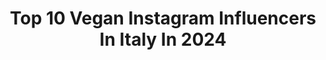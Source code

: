 ---
title: Top 10 Vegan Instagram Influencers In Italy In 2024
description: >-
  Find top vegan Instagram influencers in Italy in 2024. Most popular hashtags: #veganfood #vegan #ricettevegane #veganrecipes.
platform: Instagram
hits: 440
text_top: Discover the most popular Instagram profiles on inBeat.
text_bottom: Our database holds 440 Instagram influencers like this in Italy for you to collaborate.
profiles:
  - username: "denisa.vysnovska"
    fullname: >-
      Denisa "DeDe" Vysnovska
    bio: >-
      Smiech LIEČI ❤️ •Slovakia •Forbes 🇸🇰 TOP influenceri 2022 & 2023 •zábava/móda/cestovanie/vegan/eko TikTok: denisa.vysnovska Youtube: Denisa Vyšňovská
    location: "Italy"
    followers: 170312
    engagement: 602
    commentsToLikes: 0.013328
    id: ck0vx5nj5x9ez0i190yzhewqk
    verified: true
    hashtags: "#zilina, #bratislava, #memeczsk, #instasvk"
  - username: "ginni_fit"
    fullname: >-
      Melissa • Cucina sana & Fitness
    bio: >-
      🧁 Le ricette sane ma golose che stavi cercando 🌱 Anche vegan•senza glutine•low fodmap 👶🏻 La fit-mom della palestra accanto 👩‍💻 Content creator
    location: "Italy"
    followers: 45890
    engagement: 485
    commentsToLikes: 0.083654
    id: ckaorbe7pmjik0i78uqzdyuu0
    verified: false
    hashtags: "#videoricetta, #ricetteproteiche, #ricettevegane, #fitnessmotivation"
  - username: "e_veganfit"
    fullname: >-
      
    bio: >-
      ⭐️WNBF PROBikini 🥇Bikini World Champion 🌱🌏Vegan 💯Natural Athlete Il nostro programma di allenamento: V-AthletePROGRAM 🔻@v_athlete_official
    location: "Italy"
    followers: 15840
    engagement: 481
    commentsToLikes: 0.041254
    id: ck55nqzd66sog0i11eyq9nnuj
    verified: false
    hashtags: ""
  - username: "benve.nuti"
    fullname: >-
      Lorenzo Nuti
    bio: >-
      Milanese, vegano e aspirante ingegnere @polimi lorenzo@gammarey.it
    location: "Italy"
    followers: 28040
    engagement: 1686
    commentsToLikes: 0.011810
    id: ck9wfyr3qr43d0j78i5r2sibl
    verified: false
    hashtags: "#pride, #mfw"
  - username: "world.of.lina"
    fullname: >-
      Alina Schweiger
    bio: >-
      Professional Travel Blogger & Vegan Food Lover 🔜🇬🇷🇦🇱 📖 seen in @originmagazine & @voyagelamag Blog ⬇️
    location: "Italy"
    followers: 7029
    engagement: 583
    commentsToLikes: 0.197259
    id: ck0w2w701qguk0i196l77s0wx
    verified: false
    hashtags: "#italyiloveyou, #travelinbetween, #veniceitaly, #visitgreece"
  - username: "max_veganfit"
    fullname: >-
      Massimo Brunaccioni
    bio: >-
      🥇Campione 🌎 natural bodybuilding WNBF PRO 🌱Vegan da 12 anni 💪🏼Fitness & nutrition coach @myproteinit Su @v_athlete_official parlo di allenamento
    location: "Italy"
    followers: 74313
    engagement: 347
    commentsToLikes: 0.019097
    id: ck55nqzsp6srp0i11usfdcaq8
    verified: true
    hashtags: "#bodybuilding, #veganbodybuilding, #veganprotein, #fulldayofeating"
  - username: "dott.martamilani"
    fullname: >-
      Medica 👩🏻‍⚕️
    bio: >-
      medica vegana, può capitare che parli di percorso universitario e salute mentale
    location: "Italy"
    followers: 37669
    engagement: 309
    commentsToLikes: 0.037409
    id: ck0u9oucsaf5q0i19o25nc1cc
    verified: false
    hashtags: "#greensquad, #stinggreenchallenge, #stinggreenboxchallenge, #vegan"
  - username: "barbarellagreenchef"
    fullname: >-
      Barbarella (creator & CEO)
    bio: >-
      👩‍🍳 Vegan Chef (Matthew Kenney 2011) 👩‍💼CEO & restaurant owner 🌱Barbarella PLANT & 🌱Barbarella JUICEBAR 📚3 Cookbooks content @hoferslo @hoferat
    location: "Italy"
    followers: 9524
    engagement: 399
    commentsToLikes: 0.030404
    id: ck6u6oaqqgrmf0j716it426nl
    verified: false
    hashtags: "#plantbased, #veganlife, #barbarellagchef, #veganfoodshare"
  - username: "laricettaveg"
    fullname: >-
      Marica 🌿 Cucina sana e vegana
    bio: >-
      🥦 Ti aiuto a mangiare vegan facile 🌎 Parlo anche di sostenibilità 💅 Ogni corpo vale ♻️ Co-founder @arthole.it 🎧 Host @mentremorivo_podcast
    location: "Italy"
    followers: 68456
    engagement: 379
    commentsToLikes: 0.053269
    id: clqshe8qz053u0k08adr50ssr
    verified: false
    hashtags: "#cucinandoarte, #dolcitentazioni, #veganfood, #cucinaveganacolori"
  - username: "the_messy_cheffy"
    fullname: >-
      Ali Daly NZ Food-photographer
    bio: >-
      •Irish chef 👩‍🍳 • Vegan, vegetarian & plant based recipes •Food photographer / Video creator 📍Tauranga New Zealand Email: messycheffy89@gmail.com
    location: "Italy"
    followers: 8853
    engagement: 242
    commentsToLikes: 0.126871
    id: ckaornksno0tv0i78xj0uhgyz
    verified: false
    hashtags: "#newzealandfood, #nzfoodies, #saladinspo, #nzfoodie"
---